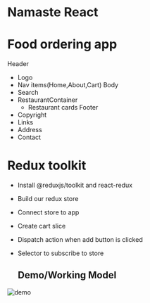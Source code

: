 # Namaste React

# Food ordering app
Header 
- Logo
- Nav items(Home,About,Cart)
Body
- Search
- RestaurantContainer
    - Restaurant cards
Footer
- Copyright
- Links
- Address
- Contact

# Redux toolkit
- Install @reduxjs/toolkit and react-redux
- Build our redux store
- Connect store to app
- Create cart slice
- Dispatch action when add button is clicked
- Selector to subscribe to store

  ## Demo/Working Model

![demo](https://github.com/harshkind56/ReactJs/assets/63567121/e2f72186-5ce9-4dff-881c-9ab1f9dd690c)


